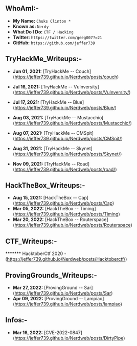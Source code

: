
## WhoAmI:-


- **My Name:**    `Chuks Clinton *`
- **Known as:**   `Nerdy`
- **What Do I Do:**  `CTF / Hacking`
- **Twitter:**    `https://twitter.com/geeg007?=21`
- **GitHub:**     `https://github.com/jeffer739`


## **TryHackMe_Writeups:-**
- **Jun 01, 2021:** [TryHackMe -- Couch] (https://jeffer739.github.io/Nerdweb/posts/couch)

- **Jul 16, 2021:** [TryHackMe -- Vulnversity] (https://jeffer739.github.io/Nerdweb/posts/Vulnversity/)

- **Jul 17, 2021:** [TryHackMe -- Blue] (https://jeffer739.github.io/Nerdweb/posts/Blue/)

- **Aug 03, 2021:** [TryHackMe -- Mustacchio] (https://jeffer739.github.io/Nerdweb/posts/Mustacchio/)
- **Aug 07, 2021:** [TryHackMe -- CMSpit] (https://jeffer739.github.io/Nerdweb/posts/CMSpit/)
- **Aug 31, 2021:** [TryHackMe -- Skynet] (https://jeffer739.github.io/Nerdweb/posts/Skynet/)

- **Nov 09, 2021:** [TryHackMe -- Road] (https://jeffer739.github.io/Nerdweb/posts/road/)





## **HackTheBox_Writeups:-**
- **Aug 15, 2021:** [HackTheBox -- Cap] (https://jeffer739.github.io/Nerdweb/posts/Cap)
- **Mar 05, 2022:** [HackTheBox -- Timing] (https://jeffer739.github.io/Nerdweb/posts/Timing)
- **Mar 20, 2022:** [HackTheBox -- Routerspace] (https://jeffer739.github.io/Nerdweb/posts/Routerspace)


## **CTF_Writeups:-** 
*******  HacktoberCtf 2020 - (https://jeffer739.github.io/Nerdweb/posts/Hacktoberctf/) 




## **ProvingGrounds_Writeups:-** 

- **Mar 27, 2022:** [ProvingGround -- Sar] (https://jeffer739.github.io/Nerdweb/posts/Sar)
- **Apr 09, 2022:** [ProvingGround -- Lampiao] (https://jeffer739.github.io/Nerdweb/posts/lampiao)




## **Infos:-** 
- **Mar 16, 2022:** [CVE-2022-0847] (https://jeffer739.github.io/Nerdweb/posts/DirtyPipe)
